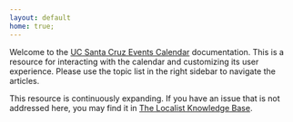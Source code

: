 ```yaml
---
layout: default
home: true;
---
```

Welcome to the [UC Santa Cruz Events Calendar](https://calendar.ucsc.edu/) documentation. This is a resource for interacting with the calendar and customizing its user experience. Please use the topic list in the right sidebar to navigate the articles.

This resource is continuously expanding. If you have an issue that is not addressed here, you may find it in [The Localist Knowledge Base](https://support.localist.com/).
